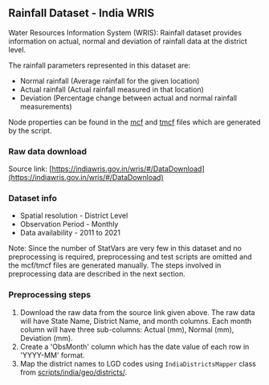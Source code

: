 ## Rainfall Dataset - India WRIS

Water Resources Information System (WRIS): Rainfall dataset provides information on actual, normal and deviation of rainfall data at the district level.

The rainfall parameters represented in this dataset are:

- Normal rainfall (Average rainfall for the given location)
- Actual rainfall (Actual rainfall measured in that location)
- Deviation (Percentage change between actual and normal rainfall measurements)

Node properties can be found in the [mcf](./India_WRIS_Rainfall.mcf) and [tmcf](./India_WRIS_Rainfall.tmcf) files which are generated by the script.

### Raw data download

Source link: [https://indiawris.gov.in/wris/#/DataDownload](https://indiawris.gov.in/wris/#/DataDownload)

### Dataset info

- Spatial resolution - District Level
- Observation Period - Monthly
- Data availability - 2011 to 2021

Note: Since the number of StatVars are very few in this dataset and no preprocessing is required, preprocessing and test scripts are omitted and the mcf/tmcf files are generated manually. The steps involved in preprocessing data are described in the next section.

### Preprocessing steps

1. Download the raw data from the source link given above. The raw data will have State Name, District Name, and month columns. Each month column will have three sub-columns: Actual (mm), Normal (mm), Deviation (mm).
2. Create a 'ObsMonth' column which has the date value of each row in 'YYYY-MM' format.
3. Map the district names to LGD codes using `IndiaDistrictsMapper` class from [scripts/india/geo/districts/](../../india/geo/districts.py).